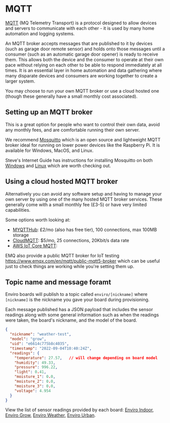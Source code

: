 # MQTT

[MQTT](https://mqtt.org/) (MQ Telemetry Transport) is a protocol designed to allow devices and servers to communicate with each other - it is used by many home automation and logging systems.

An MQTT broker accepts messages that are published to it by devices (such as garage door remote sensor) and holds onto those messages until a consumer (such as an automatic garage door opener) is ready to receive them. This allows both the device and the consumer to operate at their own pace without relying on each other to be able to respond immediately at all times. It is an essential layer in home automation and data gathering where many disparate devices and consumers are working together to create a larger system.

You may choose to run your own MQTT broker or use a cloud hosted one (though these generally have a small monthly cost associated).

## Setting up an MQTT broker

This is a great option for people who want to control their own data, avoid any monthly fees, and are comfortable running their own server.

We recommend [Mosquitto](https://mosquitto.org/) which is an open source and lightweight MQTT broker ideal for running on lower power devices like the Raspberry Pi. It is available for Windows, MacOS, and Linux.

Steve's Internet Guide has instructions for installing Mosquitto on both [Windows](http://www.steves-internet-guide.com/install-mosquitto-broker/) and [Linux](http://www.steves-internet-guide.com/install-mosquitto-linux/) which are worth checking out.

## Using a cloud hosted MQTT broker

Alternatively you can avoid any software setup and having to manage your own server by using one of the many hosted MQTT broker services. These generally come with a small monthly fee (£3-5) or have very limited capabilities.

Some options worth looking at:

- [MYQTTHub](https://myqtthub.com/): £2/mo (also has free tier), 100 connections, max 100MB storage
- [CloudMQTT](https://www.cloudmqtt.com/): $5/mo, 25 connections, 20Kbit/s data rate
- [AWS IoT Core MQTT](https://docs.aws.amazon.com/iot/latest/developerguide/mqtt.html): 

EMQ also provide a public MQTT broker for IoT testing https://www.emqx.com/en/mqtt/public-mqtt5-broker which can be useful just to check things are working while you're setting them up.

## Topic name and message foramt

Enviro boards will publish to a topic called `enviro/[nickname]` where `[nickname]` is the nickname you gave your board during provisioning.

Each message published has a JSON payload that includes the sensor readings along with some general information such as when the readings were taken, the board's nickname, and the model of the board.

```json
{
  "nickname": "weather-test", 
  "model": "grow",
  "uid": "e6614c775b8c4035", 
  "timestamp": "2022-09-04T10:40:24Z", 
  "readings": {
    "temperature": 27.57,   // will change depending on board model
    "humidity": 49.33, 
    "pressure": 996.22, 
    "light": 0.41, 
    "moisture_1": 0.0, 
    "moisture_2": 0.0, 
    "moisture_3": 0.0, 
    "voltage": 4.954
  }
}
```

View the list of sensor readings provided by each board: [Enviro Indoor](../boards/enviro-indoor.md), [Enviro Grow](../boards/enviro-grow.md), [Enviro Weather](../boards/enviro-weather.md), [Enviro Urban](../boards/enviro-urban.md).